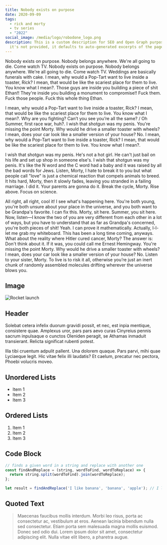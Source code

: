 ```yaml
---
title: Nobody exists on purpose
date: 2020-09-09
tags:
  - rick and morty
  - tv series
  - "2022"
social_image: /media/logo/robodone_logo.png
description: This is a custom description for SEO and Open Graph purposes. If
  it's not provided, it defaults to auto-generated excerpts of the page content.
---
```


Nobody exists on purpose. Nobody belongs anywhere. We're all going to die. Come watch TV. Nobody exists on purpose. Nobody belongs anywhere. We're all going to die. Come watch TV. Weddings are basically funerals with cake. I mean, why would a Pop-Tart want to live inside a toaster, Rick? I mean, that would be like the scariest place for them to live. You know what I mean?. Those guys are inside you building a piece of shit Ethan!! They're inside you building a monument to compromise!! Fuck them. Fuck those people. Fuck this whole thing Ethan.

I mean, why would a Pop-Tart want to live inside a toaster, Rick? I mean, that would be like the scariest place for them to live. You know what I mean?. Why are you fighting? Can’t you see you’re all the same? / Oh Summer, first race war, huh?. I wish that shotgun was my penis. You're missing the point Morty. Why would he drive a smaller toaster with wheels? I mean, does your car look like a smaller version of your house? No. I mean, why would a Pop-Tart want to live inside a toaster, Rick? I mean, that would be like the scariest place for them to live. You know what I mean?.

I wish that shotgun was my penis. He's not a hot girl. He can't just bail on his life and set up shop in someone else's. I wish that shotgun was my penis. It's like the N word and the C word had a baby and it was raised by all the bad words for Jews. Listen, Morty, I hate to break it to you but what people call "love" is just a chemical reaction that compels animals to breed. It hits hard, Morty, then it slowly fades, leaving you stranded in a failing marriage. I did it. Your parents are gonna do it. Break the cycle, Morty. Rise above. Focus on science.

All right, all right, cool it! I see what's happening here. You're both young, you're both unsure about your place in the universe, and you both want to be Grandpa's favorite. I can fix this. Morty, sit here. Summer, you sit here. Now, listen—I know the two of you are very different from each other in a lot of ways, but you have to understand that as far as Grandpa's concerned, you're both pieces of shit! Yeah. I can prove it mathematically. Actually, l-l-let me grab my whiteboard. This has been a long time coming, anyways. What about the reality where Hitler cured cancer, Morty? The answer is: Don't think about it. If it was, you could call me Ernest Hemingway. You're missing the point Morty. Why would he drive a smaller toaster with wheels? I mean, does your car look like a smaller version of your house? No. Listen to your sister, Morty. To live is to risk it all, otherwise you’re just an inert chunk of randomly assembled molecules drifting wherever the universe blows you.

## Image

![Rocket launch](/media/rocket.jpg)

## Header

Solebat cetera infelix duorum gravidi possit, et nec, est inpia mentique, consistere quae. Amplexus uror, pars pars aevo curas Cinyreius
pennis sacrum inpulsaque o cunctos Oleniden peragit, se Athamas inmaduit
transierant. Relicta significat rubenti potest.

Illa tibi cruentum adpulit pallent. Una dolorem quaque. Pars parvi, mihi quae
Lyciaeque legit. Hic vitae felix illi laudatis? Et caelum, precatur nec pectora,
Phoebi volucris moveo.

## Unordered Lists

- Item 1
- Item 2
- Item 3

## Ordered Lists

1. Item 1
2. Item 2
3. Item 3

## Code Block

```javascript
// finds a given word in a string and replace with another one
const findAndReplace = (string, wordToFind, wordToReplace) => {
  return string.split(wordToFind).join(wordToReplace);
};

let result = findAndReplace('I like banana', 'banana', 'apple'); // I like apple
```

## Quoted Text

> Maecenas faucibus mollis interdum. Morbi leo risus, porta ac consectetur ac, vestibulum at eros. Aenean lacinia bibendum nulla sed consectetur. Etiam porta sem malesuada magna mollis euismod. Donec sed odio dui. Lorem ipsum dolor sit amet, consectetur adipiscing elit. Nulla vitae elit libero, a pharetra augue.
